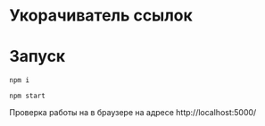 # Укорачиватель ссылок

# Запуск

`npm i`

`npm start`




Проверка работы на в браузере на адресе http://localhost:5000/
